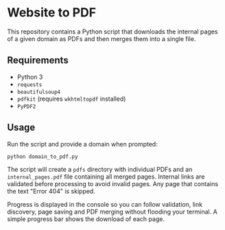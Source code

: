 # Website to PDF

This repository contains a Python script that downloads the internal pages of a given domain as PDFs and then merges them into a single file.

## Requirements
- Python 3
- `requests`
- `beautifulsoup4`
- `pdfkit` (requires `wkhtmltopdf` installed)
- `PyPDF2`

## Usage

Run the script and provide a domain when prompted:

```bash
python domain_to_pdf.py
```

The script will create a `pdfs` directory with individual PDFs and an `internal_pages.pdf` file containing all merged pages.
Internal links are validated before processing to avoid invalid pages. Any page that contains the text "Error 404" is skipped.

Progress is displayed in the console so you can follow validation, link discovery,
page saving and PDF merging without flooding your terminal. A simple progress bar
shows the download of each page.
